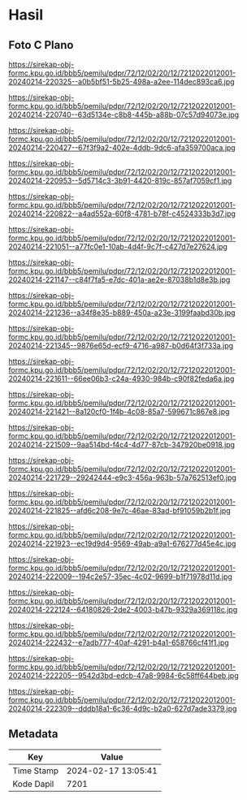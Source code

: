 # Hasil

## Foto C Plano

https://sirekap-obj-formc.kpu.go.id/bbb5/pemilu/pdpr/72/12/02/20/12/7212022012001-20240214-220325--a0b5bf51-5b25-498a-a2ee-114dec893ca6.jpg

https://sirekap-obj-formc.kpu.go.id/bbb5/pemilu/pdpr/72/12/02/20/12/7212022012001-20240214-220740--63d5134e-c8b8-445b-a88b-07c57d94073e.jpg

https://sirekap-obj-formc.kpu.go.id/bbb5/pemilu/pdpr/72/12/02/20/12/7212022012001-20240214-220427--67f3f9a2-402e-4ddb-9dc6-afa359700aca.jpg

https://sirekap-obj-formc.kpu.go.id/bbb5/pemilu/pdpr/72/12/02/20/12/7212022012001-20240214-220953--5d5714c3-3b91-4420-819c-857af7059cf1.jpg

https://sirekap-obj-formc.kpu.go.id/bbb5/pemilu/pdpr/72/12/02/20/12/7212022012001-20240214-220822--a4ad552a-60f8-4781-b78f-c4524333b3d7.jpg

https://sirekap-obj-formc.kpu.go.id/bbb5/pemilu/pdpr/72/12/02/20/12/7212022012001-20240214-221051--a77fc0e1-10ab-4d4f-9c7f-c427d7e27624.jpg

https://sirekap-obj-formc.kpu.go.id/bbb5/pemilu/pdpr/72/12/02/20/12/7212022012001-20240214-221147--c84f7fa5-e7dc-401a-ae2e-87038b1d8e3b.jpg

https://sirekap-obj-formc.kpu.go.id/bbb5/pemilu/pdpr/72/12/02/20/12/7212022012001-20240214-221236--a34f8e35-b889-450a-a23e-3199faabd30b.jpg

https://sirekap-obj-formc.kpu.go.id/bbb5/pemilu/pdpr/72/12/02/20/12/7212022012001-20240214-221345--9876e65d-ecf9-4716-a987-b0d64f3f733a.jpg

https://sirekap-obj-formc.kpu.go.id/bbb5/pemilu/pdpr/72/12/02/20/12/7212022012001-20240214-221611--66ee06b3-c24a-4930-984b-c90f82feda6a.jpg

https://sirekap-obj-formc.kpu.go.id/bbb5/pemilu/pdpr/72/12/02/20/12/7212022012001-20240214-221421--8a120cf0-1f4b-4c08-85a7-599671c867e8.jpg

https://sirekap-obj-formc.kpu.go.id/bbb5/pemilu/pdpr/72/12/02/20/12/7212022012001-20240214-221509--9aa514bd-f4c4-4d77-87cb-347920be0918.jpg

https://sirekap-obj-formc.kpu.go.id/bbb5/pemilu/pdpr/72/12/02/20/12/7212022012001-20240214-221729--29242444-e9c3-456a-963b-57a762513ef0.jpg

https://sirekap-obj-formc.kpu.go.id/bbb5/pemilu/pdpr/72/12/02/20/12/7212022012001-20240214-221825--afd6c208-9e7c-46ae-83ad-bf91059b2b1f.jpg

https://sirekap-obj-formc.kpu.go.id/bbb5/pemilu/pdpr/72/12/02/20/12/7212022012001-20240214-221923--ec19d9d4-9569-49ab-a9a1-676277d45e4c.jpg

https://sirekap-obj-formc.kpu.go.id/bbb5/pemilu/pdpr/72/12/02/20/12/7212022012001-20240214-222009--194c2e57-35ec-4c02-9699-b1f71978d11d.jpg

https://sirekap-obj-formc.kpu.go.id/bbb5/pemilu/pdpr/72/12/02/20/12/7212022012001-20240214-222124--64180826-2de2-4003-b47b-9329a369118c.jpg

https://sirekap-obj-formc.kpu.go.id/bbb5/pemilu/pdpr/72/12/02/20/12/7212022012001-20240214-222432--e7adb777-40af-4291-b4a1-658766cf41f1.jpg

https://sirekap-obj-formc.kpu.go.id/bbb5/pemilu/pdpr/72/12/02/20/12/7212022012001-20240214-222205--9542d3bd-edcb-47a8-9984-6c58ff644beb.jpg

https://sirekap-obj-formc.kpu.go.id/bbb5/pemilu/pdpr/72/12/02/20/12/7212022012001-20240214-222309--dddb18a1-6c36-4d9c-b2a0-627d7ade3379.jpg


## Metadata

| Key        | Value               |
| ---------- | ------------------- |
| Time Stamp | 2024-02-17 13:05:41 |
| Kode Dapil | 7201                |



